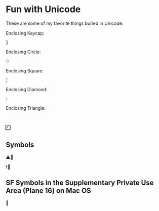 # Fun with Unicode

These are some of my favorite things buried in Unicode:

Enclosing Keycap:
```
⃣
```

Enclosing Circle:
```
⃝
```

Enclosing Square:
```
⃞
```

Enclosing Diamond:
```
⃟
```

Enclosing Triangle:
```
⃤
```

⚡️⃣

## Symbols

▲⃣

f⃣

## SF Symbols in the Supplementary Private Use Area (Plane 16) on Mac OS

􀟒
